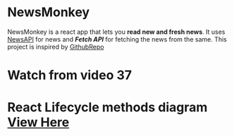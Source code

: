 # NewsMonkey
NewsMonkey is a react app that lets you **read new and fresh news**.
It uses [NewsAPI](https://newsapi.org/) for news and ***Fetch API*** for fetching the news from the same.
This project is inspired by [GithubRepo](https://github.com/CodeWithHarry/NewsMonkey-React)
# Watch from video 37
# React Lifecycle methods diagram [View Here](https://projects.wojtekmaj.pl/react-lifecycle-methods-diagram)
